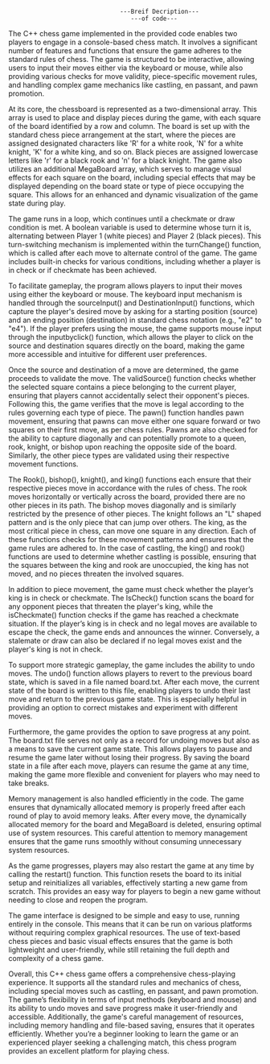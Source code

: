                                    ---Breif Decription---
                                      ---of code---
The C++ chess game implemented in the provided code enables two players to engage in a console-based chess match. It involves a significant number of features and functions that ensure the game adheres to the standard rules of chess. The game is structured to be interactive, allowing users to input their moves either via the keyboard or mouse, while also providing various checks for move validity, piece-specific movement rules, and handling complex game mechanics like castling, en passant, and pawn promotion.


At its core, the chessboard is represented as a two-dimensional array. This array is used to place and display pieces during the game, with each square of the board identified by a row and column. The board is set up with the standard chess piece arrangement at the start, where the pieces are assigned designated characters like 'R' for a white rook, 'N' for a white knight, 'K' for a white king, and so on. Black pieces are assigned lowercase letters like 'r' for a black rook and 'n' for a black knight. The game also utilizes an additional MegaBoard array, which serves to manage visual effects for each square on the board, including special effects that may be displayed depending on the board state or type of piece occupying the square. This allows for an enhanced and dynamic visualization of the game state during play.


The game runs in a loop, which continues until a checkmate or draw condition is met. A boolean variable is used to determine whose turn it is, alternating between Player 1 (white pieces) and Player 2 (black pieces). This turn-switching mechanism is implemented within the turnChange() function, which is called after each move to alternate control of the game. The game includes built-in checks for various conditions, including whether a player is in check or if checkmate has been achieved.


To facilitate gameplay, the program allows players to input their moves using either the keyboard or mouse. The keyboard input mechanism is handled through the sourceInput() and DestinationInput() functions, which capture the player's desired move by asking for a starting position (source) and an ending position (destination) in standard chess notation (e.g., "e2" to "e4"). If the player prefers using the mouse, the game supports mouse input through the inputbyclick() function, which allows the player to click on the source and destination squares directly on the board, making the game more accessible and intuitive for different user preferences.


Once the source and destination of a move are determined, the game proceeds to validate the move. The validSource() function checks whether the selected square contains a piece belonging to the current player, ensuring that players cannot accidentally select their opponent's pieces. Following this, the game verifies that the move is legal according to the rules governing each type of piece. The pawn() function handles pawn movement, ensuring that pawns can move either one square forward or two squares on their first move, as per chess rules. Pawns are also checked for the ability to capture diagonally and can potentially promote to a queen, rook, knight, or bishop upon reaching the opposite side of the board. Similarly, the other piece types are validated using their respective movement functions.


The Rook(), bishop(), knight(), and king() functions each ensure that their respective pieces move in accordance with the rules of chess. The rook moves horizontally or vertically across the board, provided there are no other pieces in its path. The bishop moves diagonally and is similarly restricted by the presence of other pieces. The knight follows an "L" shaped pattern and is the only piece that can jump over others. The king, as the most critical piece in chess, can move one square in any direction. Each of these functions checks for these movement patterns and ensures that the game rules are adhered to. In the case of castling, the king() and rook() functions are used to determine whether castling is possible, ensuring that the squares between the king and rook are unoccupied, the king has not moved, and no pieces threaten the involved squares.

In addition to piece movement, the game must check whether the player’s king is in check or checkmate. The IsCheck() function scans the board for any opponent pieces that threaten the player's king, while the isCheckmate() function checks if the game has reached a checkmate situation. If the player’s king is in check and no legal moves are available to escape the check, the game ends and announces the winner. Conversely, a stalemate or draw can also be declared if no legal moves exist and the player's king is not in check.

To support more strategic gameplay, the game includes the ability to undo moves. The undo() function allows players to revert to the previous board state, which is saved in a file named board.txt. After each move, the current state of the board is written to this file, enabling players to undo their last move and return to the previous game state. This is especially helpful in providing an option to correct mistakes and experiment with different moves.

Furthermore, the game provides the option to save progress at any point. The board.txt file serves not only as a record for undoing moves but also as a means to save the current game state. This allows players to pause and resume the game later without losing their progress. By saving the board state in a file after each move, players can resume the game at any time, making the game more flexible and convenient for players who may need to take breaks.


Memory management is also handled efficiently in the code. The game ensures that dynamically allocated memory is properly freed after each round of play to avoid memory leaks. After every move, the dynamically allocated memory for the board and MegaBoard is deleted, ensuring optimal use of system resources. This careful attention to memory management ensures that the game runs smoothly without consuming unnecessary system resources.

As the game progresses, players may also restart the game at any time by calling the restart() function. This function resets the board to its initial setup and reinitializes all variables, effectively starting a new game from scratch. This provides an easy way for players to begin a new game without needing to close and reopen the program.


The game interface is designed to be simple and easy to use, running entirely in the console. This means that it can be run on various platforms without requiring complex graphical resources. The use of text-based chess pieces and basic visual effects ensures that the game is both lightweight and user-friendly, while still retaining the full depth and complexity of a chess game.

Overall, this C++ chess game offers a comprehensive chess-playing experience. It supports all the standard rules and mechanics of chess, including special moves such as castling, en passant, and pawn promotion. The game’s flexibility in terms of input methods (keyboard and mouse) and its ability to undo moves and save progress make it user-friendly and accessible. Additionally, the game's careful management of resources, including memory handling and file-based saving, ensures that it operates efficiently. Whether you’re a beginner looking to learn the game or an experienced player seeking a challenging match, this chess program provides an excellent platform for playing chess.



